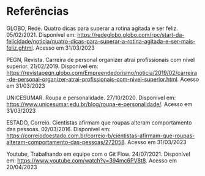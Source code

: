 # Referências

GLOBO, Rede. Quatro dicas para superar a rotina agitada e ser feliz. 05/02/2021. Disponível em: https://redeglobo.globo.com/rpc/start-da-felicidade/noticia/quatro-dicas-para-superar-a-rotina-agitada-e-ser-mais-feliz.ghtml. Acesso em 31/03/2023

PEGN, Revista. Carreira de personal organizer atrai profissionais com nível superior. 21/02/2019. Disponível em: https://revistapegn.globo.com/Empreendedorismo/noticia/2019/02/carreira-de-personal-organizer-atrai-profissionais-com-nivel-superior.html. Acesso em 31/03/2023

UNICESUMAR. Roupa e personalidade. 27/10/2020. Disponível em: https://www.unicesumar.edu.br/blog/roupa-e-personalidade/. Acesso em 31/03/2023

ESTADO, Correio. Cientistas afirmam que roupas alteram comportamento das pessoas. 02/03/2016. Disponível em: https://correiodoestado.com.br/correio-b/cientistas-afirmam-que-roupas-alteram-comportamento-das-pessoas/272058. Acesso em 31/03/2023

Youtube, Trabalhando em equipe com o Git Flow. 24/07/2021. Disponível em: https://www.youtube.com/watch?v=394mc6PV8t8. Acesso em 20/04/2023
